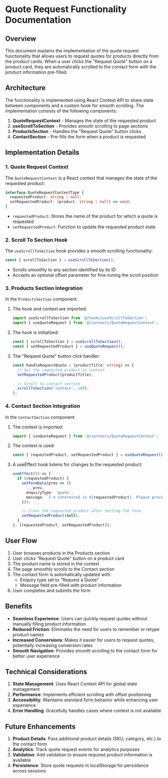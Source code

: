 # Quote Request Functionality Documentation

## Overview

This document explains the implementation of the quote request functionality that allows users to request quotes for products directly from the product cards. When a user clicks the "Request Quote" button on a product card, they are automatically scrolled to the contact form with the product information pre-filled.

## Architecture

The functionality is implemented using React Context API to share state between components and a custom hook for smooth scrolling. The implementation consists of the following components:

1. **QuoteRequestContext** - Manages the state of the requested product
2. **useScrollToSection** - Provides smooth scrolling to page sections
3. **ProductsSection** - Handles the "Request Quote" button clicks
4. **ContactSection** - Pre-fills the form when a product is requested

## Implementation Details

### 1. Quote Request Context

The `QuoteRequestContext` is a React context that manages the state of the requested product:

```typescript
interface QuoteRequestContextType {
  requestedProduct: string | null;
  setRequestedProduct: (product: string | null) => void;
}
```

- `requestedProduct`: Stores the name of the product for which a quote is requested
- `setRequestedProduct`: Function to update the requested product state

### 2. Scroll To Section Hook

The `useScrollToSection` hook provides a smooth scrolling functionality:

```typescript
const { scrollToSection } = useScrollToSection();
```

- Scrolls smoothly to any section identified by its ID
- Accepts an optional offset parameter for fine-tuning the scroll position

### 3. Products Section Integration

In the `ProductsSection` component:

1. The hook and context are imported:

   ```typescript
   import useScrollToSection from '@/hooks/useScrollToSection';
   import { useQuoteRequest } from '@/contexts/QuoteRequestContext';
   ```

2. The hook is initialized:

   ```typescript
   const { scrollToSection } = useScrollToSection();
   const { setRequestedProduct } = useQuoteRequest();
   ```

3. The "Request Quote" button click handler:

   ```typescript
   const handleRequestQuote = (productTitle: string) => {
     // Set the requested product in context
     setRequestedProduct(productTitle);

     // Scroll to contact section
     scrollToSection('contact', 100);
   };
   ```

### 4. Contact Section Integration

In the `ContactSection` component:

1. The context is imported:

   ```typescript
   import { useQuoteRequest } from '@/contexts/QuoteRequestContext';
   ```

2. The context is used:

   ```typescript
   const { requestedProduct, setRequestedProduct } = useQuoteRequest();
   ```

3. A useEffect hook listens for changes to the requested product:

   ```typescript
   useEffect(() => {
     if (requestedProduct) {
       setFormData(prev => ({
         ...prev,
         enquiryType: 'quote',
         message: `I'm interested in ${requestedProduct}. Please provide a quote.\n\n`,
       }));

       // Clear the requested product after setting the form
       setRequestedProduct(null);
     }
   }, [requestedProduct, setRequestedProduct]);
   ```

## User Flow

1. User browses products in the Products section
2. User clicks "Request Quote" button on a product card
3. The product name is stored in the context
4. The page smoothly scrolls to the Contact section
5. The contact form is automatically updated with:
   - Enquiry type set to "Request a Quote"
   - Message field pre-filled with product information
6. User completes and submits the form

## Benefits

- **Seamless Experience**: Users can quickly request quotes without manually filling product information
- **Reduced Friction**: Eliminates the need for users to remember or retype product names
- **Increased Conversions**: Makes it easier for users to request quotes, potentially increasing conversion rates
- **Smooth Navigation**: Provides smooth scrolling to the contact form for better user experience

## Technical Considerations

1. **State Management**: Uses React Context API for global state management
2. **Performance**: Implements efficient scrolling with offset positioning
3. **Accessibility**: Maintains standard form behavior while enhancing user experience
4. **Error Handling**: Gracefully handles cases where context is not available

## Future Enhancements

1. **Product Details**: Pass additional product details (SKU, category, etc.) to the contact form
2. **Analytics**: Track quote request events for analytics purposes
3. **Validation**: Add validation to ensure required product information is available
4. **Persistence**: Store quote requests in localStorage for persistence across sessions
